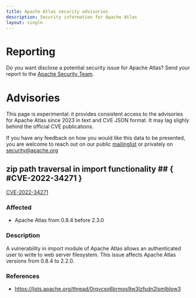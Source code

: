 ```yaml
---
title: Apache Atlas security advisories
description: Security information for Apache Atlas
layout: single
---
```


# Reporting

Do you want disclose a potential security issue for Apache Atlas? Send your report to the  [Apache Security Team](mailto:security@apache.org).

# Advisories

This page is experimental: it provides consistent access to the advisories for Apache Atlas since 2023 in text and CVE JSON format. It may lag slighly behind the official CVE publications. 

If you have any feedback on how you would like this data to be presented, you are welcome to reach out on our public [mailinglist](/mailinglist) or privately on [security@apache.org](mailto:security@apache.org)

## zip path traversal in import functionality ## { #CVE-2022-34271 }

[CVE-2022-34271](./CVE-2022-34271.cve.json)

### Affected

* Apache Atlas from 0.8.4 before 2.3.0


### Description

A vulnerability in import module of Apache Atlas allows an authenticated user to write to web server filesystem.  This issue affects Apache Atlas versions from 0.8.4 to 2.2.0.

### References
* https://lists.apache.org/thread/0rqvcxo6brmos9w3lzfsdn2lsmlblpw3
